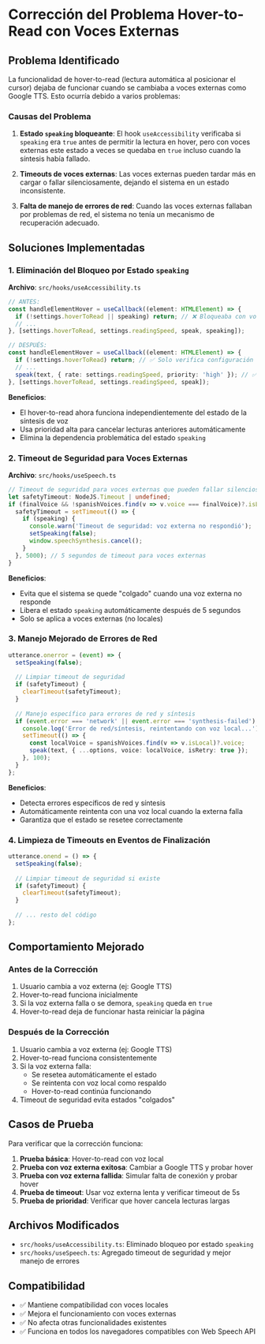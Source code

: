 # Corrección del Problema Hover-to-Read con Voces Externas

## Problema Identificado

La funcionalidad de hover-to-read (lectura automática al posicionar el cursor) dejaba de funcionar cuando se cambiaba a voces externas como Google TTS. Esto ocurría debido a varios problemas:

### Causas del Problema

1. **Estado `speaking` bloqueante**: El hook `useAccessibility` verificaba si `speaking` era `true` antes de permitir la lectura en hover, pero con voces externas este estado a veces se quedaba en `true` incluso cuando la síntesis había fallado.

2. **Timeouts de voces externas**: Las voces externas pueden tardar más en cargar o fallar silenciosamente, dejando el sistema en un estado inconsistente.

3. **Falta de manejo de errores de red**: Cuando las voces externas fallaban por problemas de red, el sistema no tenía un mecanismo de recuperación adecuado.

## Soluciones Implementadas

### 1. Eliminación del Bloqueo por Estado `speaking`

**Archivo**: `src/hooks/useAccessibility.ts`

```typescript
// ANTES:
const handleElementHover = useCallback((element: HTMLElement) => {
  if (!settings.hoverToRead || speaking) return; // ❌ Bloqueaba con voces externas
  // ...
}, [settings.hoverToRead, settings.readingSpeed, speak, speaking]);

// DESPUÉS:
const handleElementHover = useCallback((element: HTMLElement) => {
  if (!settings.hoverToRead) return; // ✅ Solo verifica configuración
  // ...
  speak(text, { rate: settings.readingSpeed, priority: 'high' }); // ✅ Usa prioridad alta
}, [settings.hoverToRead, settings.readingSpeed, speak]);
```

**Beneficios**:
- El hover-to-read ahora funciona independientemente del estado de la síntesis de voz
- Usa prioridad alta para cancelar lecturas anteriores automáticamente
- Elimina la dependencia problemática del estado `speaking`

### 2. Timeout de Seguridad para Voces Externas

**Archivo**: `src/hooks/useSpeech.ts`

```typescript
// Timeout de seguridad para voces externas que pueden fallar silenciosamente
let safetyTimeout: NodeJS.Timeout | undefined;
if (finalVoice && !spanishVoices.find(v => v.voice === finalVoice)?.isLocal) {
  safetyTimeout = setTimeout(() => {
    if (speaking) {
      console.warn('Timeout de seguridad: voz externa no respondió');
      setSpeaking(false);
      window.speechSynthesis.cancel();
    }
  }, 5000); // 5 segundos de timeout para voces externas
}
```

**Beneficios**:
- Evita que el sistema se quede "colgado" cuando una voz externa no responde
- Libera el estado `speaking` automáticamente después de 5 segundos
- Solo se aplica a voces externas (no locales)

### 3. Manejo Mejorado de Errores de Red

```typescript
utterance.onerror = (event) => {
  setSpeaking(false);
  
  // Limpiar timeout de seguridad
  if (safetyTimeout) {
    clearTimeout(safetyTimeout);
  }
  
  // Manejo específico para errores de red y síntesis
  if (event.error === 'network' || event.error === 'synthesis-failed') {
    console.log('Error de red/síntesis, reintentando con voz local...');
    setTimeout(() => {
      const localVoice = spanishVoices.find(v => v.isLocal)?.voice;
      speak(text, { ...options, voice: localVoice, isRetry: true });
    }, 100);
  }
};
```

**Beneficios**:
- Detecta errores específicos de red y síntesis
- Automáticamente reintenta con una voz local cuando la externa falla
- Garantiza que el estado se resetee correctamente

### 4. Limpieza de Timeouts en Eventos de Finalización

```typescript
utterance.onend = () => {
  setSpeaking(false);
  
  // Limpiar timeout de seguridad si existe
  if (safetyTimeout) {
    clearTimeout(safetyTimeout);
  }
  
  // ... resto del código
};
```

## Comportamiento Mejorado

### Antes de la Corrección
1. Usuario cambia a voz externa (ej: Google TTS)
2. Hover-to-read funciona inicialmente
3. Si la voz externa falla o se demora, `speaking` queda en `true`
4. Hover-to-read deja de funcionar hasta reiniciar la página

### Después de la Corrección
1. Usuario cambia a voz externa (ej: Google TTS)
2. Hover-to-read funciona consistentemente
3. Si la voz externa falla:
   - Se resetea automáticamente el estado
   - Se reintenta con voz local como respaldo
   - Hover-to-read continúa funcionando
4. Timeout de seguridad evita estados "colgados"

## Casos de Prueba

Para verificar que la corrección funciona:

1. **Prueba básica**: Hover-to-read con voz local
2. **Prueba con voz externa exitosa**: Cambiar a Google TTS y probar hover
3. **Prueba con voz externa fallida**: Simular falta de conexión y probar hover
4. **Prueba de timeout**: Usar voz externa lenta y verificar timeout de 5s
5. **Prueba de prioridad**: Verificar que hover cancela lecturas largas

## Archivos Modificados

- `src/hooks/useAccessibility.ts`: Eliminado bloqueo por estado `speaking`
- `src/hooks/useSpeech.ts`: Agregado timeout de seguridad y mejor manejo de errores

## Compatibilidad

- ✅ Mantiene compatibilidad con voces locales
- ✅ Mejora el funcionamiento con voces externas
- ✅ No afecta otras funcionalidades existentes
- ✅ Funciona en todos los navegadores compatibles con Web Speech API
